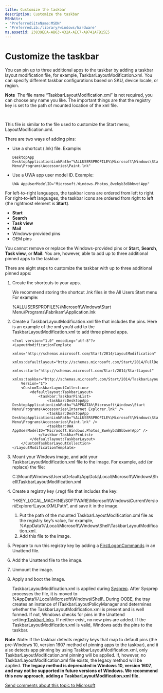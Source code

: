 ```yaml
---
title: Customize the taskbar
description: Customize the taskbar
MSHAttr:
- 'PreferredSiteName:MSDN'
- 'PreferredLib:/library/windows/hardware'
ms.assetid: 23839EDA-AB63-432A-AEC7-A9741AFB15E5
---
```


# Customize the taskbar


You can pin up to three additional apps to the taskbar by adding a taskbar layout modification file, for example, TaskbarLayoutModification.xml. You can specify different taskbar configurations based on SKU, device locale, or region.

**Note**  The file name “TaskbarLayoutModification.xml” is not required, you can choose any name you like. The important things are that the registry key is set to the path of mounted location of the xml file.

 

This file is similar to the file used to customize the Start menu, LayoutModification.xml.

There are two ways of adding pins:

-   Use a shortcut (.lnk) file. Example:
    ```
    DesktopApp 
    DesktopApplicationLinkPath="%ALLUSERSPROFILE%\Microsoft\Windows\Start Menu\Programs\Accessories\Paint.lnk"
    ```

-   Use a UWA app user model ID. Example:
    ```
    UWA AppUserModelID="Microsoft.Windows.Photos_8wekyb3d8bbwe!App"
    ```
For left-to-right languages, the taskbar icons are ordered from left to right. For right-to-left languages, the taskbar icons are ordered from right to left (the rightmost element is **Start**).

-   **Start**
-   **Search**
-   **Task view**
-   **Mail**
-   Windows-provided pins
-   OEM pins

You cannot remove or replace the Windows-provided pins or **Start**, **Search**, **Task view**, or **Mail**. You are, however, able to add up to three additional pinned apps to the taskbar.

There are eight steps to customize the taskbar with up to three additional pinned apps:

1.  Create the shortcuts to your apps.

    We recommend storing the shortcut .lnk files in the All Users Start menu For example:

    %ALLUSERSPROFILE%\\Microsoft\\Windows\\Start Menu\\Programs\\Fabrikam\\Application.lnk

2.  Create a TaskbarLayoutModification.xml file that includes the pins. Here is an example of the xml you’d add to the TaskbarLayoutModification.xml to add three pinned apps.

    ```
    <?xml version="1.0" encoding="utf-8"?>
    <LayoutModificationTemplate
        xmlns="http://schemas.microsoft.com/Start/2014/LayoutModification"
        xmlns:defaultlayout="http://schemas.microsoft.com/Start/2014/FullDefaultLayout"
        xmlns:start="http://schemas.microsoft.com/Start/2014/StartLayout"
        xmlns:taskbar="http://schemas.microsoft.com/Start/2014/TaskbarLayout"
        Version="1">
        <CustomTaskbarLayoutCollection>
            <defaultlayout:TaskbarLayout>
                <taskbar:TaskbarPinList>
                    <taskbar:DesktopApp DesktopApplicationLinkPath="%APPDATA%\Microsoft\Windows\Start Menu\Programs\Accessories\Internet Explorer.lnk" />
                    <taskbar:DesktopApp DesktopApplicationLinkPath="%ALLUSERSPROFILE%\Microsoft\Windows\Start Menu\Programs\Accessories\Paint.lnk" />
                    <taskbar:UWA AppUserModelID="Microsoft.Windows.Photos_8wekyb3d8bbwe!App" />
                </taskbar:TaskbarPinList>
            </defaultlayout:TaskbarLayout>
        </CustomTaskbarLayoutCollection>
    </LayoutModificationTemplate>
    ```

3.  Mount your Windows image, and add your TaskbarLayoutModification.xml file to the image. For example, add (or replace) the file:

    C:\\Mount\\Windows\\Users\\Default\\AppData\\Local\\Microsoft\\Windows\\Shell\\TaskbarLayoutModification.xml

4.  Create a registry key (.reg) file that includes the key:

    “HKEY\_LOCAL\_MACHINE\\SOFTWARE\\Microsoft\\Windows\\CurrentVersion\\Explorer\\LayoutXMLPath”, and save it in the image.

    1.  Put the path of the mounted TaskbarLayoutModification.xml file as the registry key’s value, for example, %AppData%\\Local\\Microsoft\\Windows\\Shell\\TaskbarLayoutModification.xml.
    2.  Add this file to the image.

5.  Prepare to run this registry key by adding a [FirstLogonCommands](unattend/microsoft-windows-shell-setup-firstlogoncommands.md) in an Unattend file.
6.  Add the Unattend file to the image.
7.  Unmount the image.
8.  Apply and boot the image.

    TaskbarLayoutModification.xml is applied during [Sysprep](../../manufacture/desktop/sysprep-process-overview.md). After Sysprep processes the file, it is moved to %AppData%\\Local\\Microsoft\\Windows\\Shell\\. During OOBE, the tray creates an instance of ITaskbarLayoutPolicyManager and determines whether the TaskbarLayoutModification.xml is present and is well formed. If not, Windows checks for pins in the Unattend setting:[TaskbarLinks](unattend/microsoft-windows-shell-setup-taskbarlinks.md). If neither exist, no new pins are added. If the TaskbarLayoutModification.xml is valid, Windows adds the pins to the taskbar.

**Note**  Note: If the taskbar detects registry keys that map to default pins (the pre-Windows 10, version 1607 method of pinning apps to the taskbar), and it also detects app pinning by using TaskbarLayoutModification.xml, only TaskbarLayoutModification.xml pinning will be applied. If, however, no TaskbarLayoutModification.xml file exists, the legacy method will be applied. **The legacy method is deprecated in Windows 10, version 1607, and may not be supported in future versions of Windows. We recommend this new approach, adding a TaskbarLayoutModification.xml file.**



[Send comments about this topic to Microsoft](mailto:wsddocfb@microsoft.com?subject=Documentation%20feedback%20%5Bp_customize_desktop\p_customize_desktop%5D:%20Customize%20the%20taskbar%20%20RELEASE:%20%2810/19/2016%29&body=%0A%0APRIVACY%20STATEMENT%0A%0AWe%20use%20your%20feedback%20to%20improve%20the%20documentation.%20We%20don't%20use%20your%20email%20address%20for%20any%20other%20purpose,%20and%20we'll%20remove%20your%20email%20address%20from%20our%20system%20after%20the%20issue%20that%20you're%20reporting%20is%20fixed.%20While%20we're%20working%20to%20fix%20this%20issue,%20we%20might%20send%20you%20an%20email%20message%20to%20ask%20for%20more%20info.%20Later,%20we%20might%20also%20send%20you%20an%20email%20message%20to%20let%20you%20know%20that%20we've%20addressed%20your%20feedback.%0A%0AFor%20more%20info%20about%20Microsoft's%20privacy%20policy,%20see%20http://privacy.microsoft.com/default.aspx. "Send comments about this topic to Microsoft")




